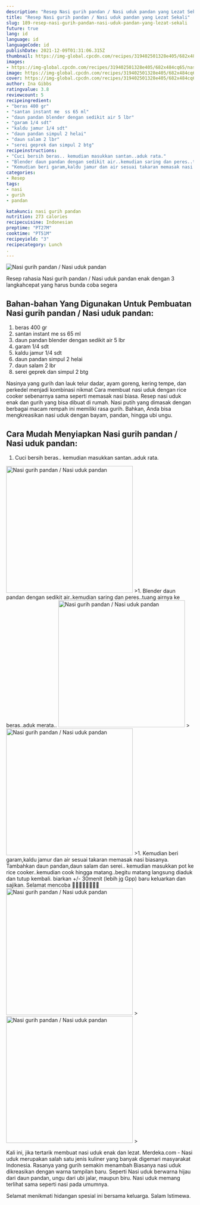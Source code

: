 ```yaml
---
description: "Resep Nasi gurih pandan / Nasi uduk pandan yang Lezat Sekali"
title: "Resep Nasi gurih pandan / Nasi uduk pandan yang Lezat Sekali"
slug: 189-resep-nasi-gurih-pandan-nasi-uduk-pandan-yang-lezat-sekali
future: true
lang: id
language: id
languageCode: id
publishDate: 2021-12-09T01:31:06.315Z 
thumbnail: https://img-global.cpcdn.com/recipes/319402501328e405/682x484cq65/nasi-gurih-pandan-nasi-uduk-pandan-foto-resep-utama.png
images:
- https://img-global.cpcdn.com/recipes/319402501328e405/682x484cq65/nasi-gurih-pandan-nasi-uduk-pandan-foto-resep-utama.png
image: https://img-global.cpcdn.com/recipes/319402501328e405/682x484cq65/nasi-gurih-pandan-nasi-uduk-pandan-foto-resep-utama.png
cover: https://img-global.cpcdn.com/recipes/319402501328e405/682x484cq65/nasi-gurih-pandan-nasi-uduk-pandan-foto-resep-utama.png
author: Ina Gibbs
ratingvalue: 3.8
reviewcount: 5
recipeingredient:
- "beras 400 gr"
- "santan instant me  ss 65 ml"
- "daun pandan blender dengan sedikit air 5 lbr"
- "garam 1/4 sdt"
- "kaldu jamur 1/4 sdt"
- "daun pandan simpul 2 helai"
- "daun salam 2 lbr"
- "serei geprek dan simpul 2 btg"
recipeinstructions:
- "Cuci bersih beras.. kemudian masukkan santan..aduk rata."
- "Blender daun pandan dengan sedikit air..kemudian saring dan peres..tuang airnya ke beras..aduk merata.."
- "Kemudian beri garam,kaldu jamur dan air sesuai takaran memasak nasi biasanya. Tambahkan daun pandan,daun salam dan serei.. kemudian masukkan pot ke rice cooker..kemudian cook hingga matang..begitu matang langsung diaduk dan tutup kembali. biarkan +/- 30menit (lebih jg Gpp) baru keluarkan dan sajikan. Selamat mencoba 🙏🙏🤗🤗🥰🥰💪😁"
categories:
- Resep
tags:
- nasi
- gurih
- pandan

katakunci: nasi gurih pandan 
nutrition: 273 calories
recipecuisine: Indonesian
preptime: "PT27M"
cooktime: "PT51M"
recipeyield: "3"
recipecategory: Lunch
. 
---
```



![Nasi gurih pandan / Nasi uduk pandan](https://img-global.cpcdn.com/recipes/319402501328e405/682x484cq65/nasi-gurih-pandan-nasi-uduk-pandan-foto-resep-utama.png)

Resep rahasia Nasi gurih pandan / Nasi uduk pandan  enak dengan 3 langkahcepat yang harus bunda coba segera

<!--inarticleads1-->

## Bahan-bahan Yang Digunakan Untuk Pembuatan Nasi gurih pandan / Nasi uduk pandan:

1. beras 400 gr
1. santan instant me  ss 65 ml
1. daun pandan blender dengan sedikit air 5 lbr
1. garam 1/4 sdt
1. kaldu jamur 1/4 sdt
1. daun pandan simpul 2 helai
1. daun salam 2 lbr
1. serei geprek dan simpul 2 btg

Nasinya yang gurih dan lauk telur dadar, ayam goreng, kering tempe, dan perkedel menjadi kombinasi nikmat Cara membuat nasi uduk dengan rice cooker sebenarnya sama seperti memasak nasi biasa. Resep nasi uduk enak dan gurih yang bisa dibuat di rumah. Nasi putih yang dimasak dengan berbagai macam rempah ini memiliki rasa gurih. Bahkan, Anda bisa mengkreasikan nasi uduk dengan bayam, pandan, hingga ubi ungu. 

<!--inarticleads2-->

## Cara Mudah Menyiapkan Nasi gurih pandan / Nasi uduk pandan:

1. Cuci bersih beras.. kemudian masukkan santan..aduk rata.
<img class="lazyload" data-src="https://img-global.cpcdn.com/steps/1064dd47220bd099/160x128cq70/nasi-gurih-pandan-nasi-uduk-pandan-langkah-memasak-1-foto.png" alt="Nasi gurih pandan / Nasi uduk pandan" width="340" height="340">
>1. Blender daun pandan dengan sedikit air..kemudian saring dan peres..tuang airnya ke beras..aduk merata..
<img class="lazyload" data-src="https://img-global.cpcdn.com/steps/838921d810f6933a/160x128cq70/nasi-gurih-pandan-nasi-uduk-pandan-langkah-memasak-2-foto.png" alt="Nasi gurih pandan / Nasi uduk pandan" width="340" height="340">
><img class="lazyload" data-src="https://img-global.cpcdn.com/steps/c6a73fbb997c2da2/160x128cq70/nasi-gurih-pandan-nasi-uduk-pandan-langkah-memasak-2-foto.png" alt="Nasi gurih pandan / Nasi uduk pandan" width="340" height="340">
>1. Kemudian beri garam,kaldu jamur dan air sesuai takaran memasak nasi biasanya. Tambahkan daun pandan,daun salam dan serei.. kemudian masukkan pot ke rice cooker..kemudian cook hingga matang..begitu matang langsung diaduk dan tutup kembali. biarkan +/- 30menit (lebih jg Gpp) baru keluarkan dan sajikan. Selamat mencoba 🙏🙏🤗🤗🥰🥰💪😁
<img class="lazyload" data-src="https://img-global.cpcdn.com/steps/3ee5c8854e9f0efd/160x128cq70/nasi-gurih-pandan-nasi-uduk-pandan-langkah-memasak-3-foto.png" alt="Nasi gurih pandan / Nasi uduk pandan" width="340" height="340">
><img class="lazyload" data-src="https://img-global.cpcdn.com/steps/b38a3978c900693f/160x128cq70/nasi-gurih-pandan-nasi-uduk-pandan-langkah-memasak-3-foto.png" alt="Nasi gurih pandan / Nasi uduk pandan" width="340" height="340">
>

Kali ini, jika tertarik membuat nasi uduk enak dan lezat. Merdeka.com - Nasi uduk merupakan salah satu jenis kuliner yang banyak digemari masyarakat Indonesia. Rasanya yang gurih semakin menambah Biasanya nasi uduk dikreasikan dengan warna tampilan baru. Seperti Nasi uduk berwarna hijau dari daun pandan, ungu dari ubi jalar, maupun biru. Nasi uduk memang terlihat sama seperti nasi pada umumnya. 

Selamat menikmati hidangan spesial ini bersama keluarga. Salam Istimewa.
